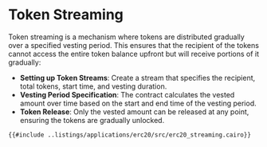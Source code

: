 # Token Streaming 

Token streaming is a mechanism where tokens are distributed gradually over a specified vesting period. This ensures that the recipient of the tokens cannot access the entire token balance upfront but will receive portions of it gradually:
- **Setting up Token Streams**: Create a stream that specifies the recipient, total tokens, start time, and vesting duration.
- **Vesting Period Specification**: The contract calculates the vested amount over time based on the start and end time of the vesting period.
- **Token Release**: Only the vested amount can be released at any point, ensuring the tokens are gradually unlocked.
  
```cairo
{{#include ..listings/applications/erc20/src/erc20_streaming.cairo}}

```
